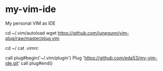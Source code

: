 # my-vim-ide
My personal VIM as IDE

cd ~/.vim/autoload
wget https://github.com/junegunn/vim-plug/raw/master/plug.vim

cd ~/
cat .vimrc


call plug#begin('~/.vim/plugin')
Plug 'https://github.com/eda53/my-vim-ide.git'
call plug#end()
